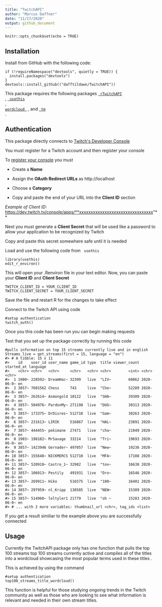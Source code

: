 ```yaml
---
title: "TwitchAPI"
author: "Marcus Daffner"
date: "11/17/2020"
output: github_document
---
```


```{r setup, include = FALSE}
knitr::opts_chunk$set(echo = TRUE)
```

## Installation

Install from GitHub with the following code:

```{r install, eval = FALSE}
if (!requireNamespace("devtools", quietly = TRUE)) {
  install.packages("devtools")
}
devtools::install_github(("dafftildawn/TwitchAPI"))
```

This package requires the following packages  [<code> rTwitchAPI </code>](https://github.com/Freguglia/rTwitchAPI) , [<code> usethis </code>](https://usethis.r-lib.org/),
[<code> wordcloud </code>](https://cran.r-project.org/web/packages/wordcloud/wordcloud.pdf) , and [<code> tm </code>](https://cran.r-project.org/web/packages/tm/tm.pdf). 

## Authentication

This package directly connects to [Twitch's Developer Console](https://dev.twitch.tv/console)

You must register for a Twitch account and then register your console

To [register your console](https://dev.twitch.tv/console) you must

+ Create a **Name**

+ Assign the **OAuth Redirect URLs** as http://localhost

+ Choose a **Category**

+ Copy and paste the end of your URL into the **Client ID** section

_Example of Client ID:_ https://dev.twitch.tv/console/apps/**xxxxxxxxxxxxxxxxxxxxxxxxxxxxxxxx"**

Next you must generate a **Client Secret** that will be used like a password to allow your application to be recognized by Twitch

Copy and paste this secret somewhere safe until it is needed

Load and use the following code from  <code> usethis </code>

```{r, eval = FALSE}
library(usethis)
edit_r_environ()
```

This will open your .Renviron file in your text editor. Now, you can paste your **Client ID** and **Client Secret**

```{r, eval = FALSE}
TWITCH_CLIENT_ID = YOUR_CLIENT_ID
TWITCH_CLIENT_SECRET = YOUR_CLIENT_SECRET
```

Save the file and restart R for the changes to take effect


Connect to the Twitch API using code

```{r, eval = FALSE}
#setup authentication
twitch_auth()
```

Once you this code has been  run you can begin making requests

Test that you set up the package correctly by running this code

```{r, eval = FALSE}
#pulls information on top 15 streams currently live and in english
Streams_live = get_streams(first = 15, language = "en")
#> # A tibble: 15 x 11
#>    id    user_id user_name game_id type  title viewer_count started_at language
#>    <chr> <chr>   <chr>     <chr>   <chr> <chr>        <int> <chr>      <chr>   
#>  1 1900~ 228592~ DreamHac~ 32399   live  "LIV~        60862 2020-06-0~ en      
#>  2 3857~ 7601562 Chess     743     live  "Che~        52289 2020-06-0~ en      
#>  3 3857~ 262614~ Asmongold 18122   live  "SHA~        39309 2020-06-0~ en      
#>  4 3857~ 504976~ PardonMy~ 271198  live  "DUG~        30313 2020-06-0~ en      
#>  5 3857~ 173375~ DrDisres~ 512710  live  "Gam~        30263 2020-06-0~ en      
#>  6 3857~ 231613~ LIRIK     516867  live  "HAL~        23891 2020-06-0~ en      
#>  7 3857~ 444455~ pokimane  27471   live  "cha~        21049 2020-06-0~ en      
#>  8 1903~ 198182~ MrSavage  33214   live  "Tri~        19693 2020-06-0~ en      
#>  9 3857~ 1423946 Gernader~ 497057  live  "New~        19236 2020-06-0~ en      
#> 10 3857~ 155648~ NICKMERCS 512710  live  "MFA~        17108 2020-06-0~ en      
#> 11 3857~ 520918~ Castro_1~ 32982   live  "tox~        16638 2020-06-0~ en      
#> 12 3857~ 106013~ Pestily   491931  live  "Dro~        16546 2020-06-0~ en      
#> 13 3857~ 269911~ Hiko      516575  live  "100~        16401 2020-06-0~ en      
#> 14 3857~ 297959~ nl_Kripp  138585  live  "NEW~        15389 2020-06-0~ en      
#> 15 3857~ 514960~ loltyler1 21779   live  "oh ~        15283 2020-06-0~ en      
#> # ... with 2 more variables: thumbnail_url <chr>, tag_ids <list>
```

If you get a result similiar to the example above you are successfully connected

## Usage

Currently the TwitchAPI package only has one function that pulls the top 100 streams  top 100 streams currently active and compiles all of the titles into a wordcloud showcasing the most popular terms used in these titles . 

This is achieved by using the command 

```{r, eval = FALSE}
#setup authentication
top100_streams_title_wordcloud()
```

This function is helpful for those studying ongoing trends in the Twitch community as well as those who are looking to see what information is relevant and needed in their own stream titles. 
